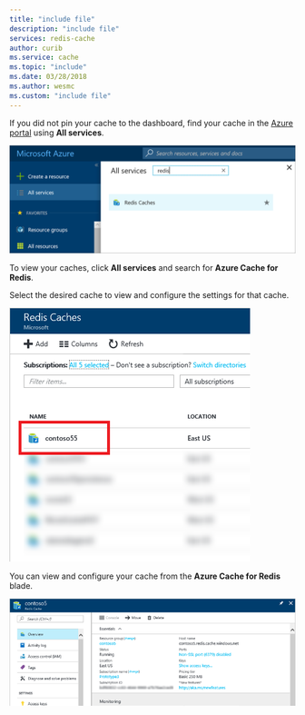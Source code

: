 ```yaml
---
title: "include file"
description: "include file"
services: redis-cache
author: curib
ms.service: cache
ms.topic: "include"
ms.date: 03/28/2018
ms.author: wesmc
ms.custom: "include file"
---
```


If you did not pin your cache to the dashboard, find your cache in the [Azure portal](https://portal.azure.com) using **All services**.

![Azure Cache for Redis Browse Blade](media/redis-cache-browse/redis-cache-browse.png)

To view your caches, click **All services** and search for **Azure Cache for Redis**. 

Select the desired cache to view and configure the settings for that cache.

![Azure Cache for Redis Browse Cache List](media/redis-cache-browse/redis-caches.png)

You can view and configure your cache from the **Azure Cache for Redis** blade.

![Azure Cache for Redis All Settings](./media/redis-cache-browse/redis-cache-blade.png)


